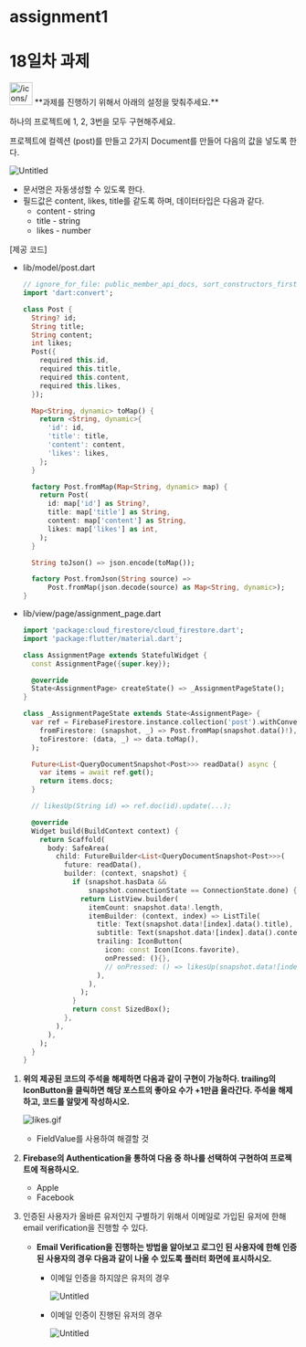 # assignment1

# 18일차 과제

<aside>
<img src="/icons/chat_red.svg" alt="/icons/chat_red.svg" width="40px" /> **과제를 진행하기 위해서 아래의 설정을 맞춰주세요.**

하나의 프로젝트에 1, 2, 3번을 모두 구현해주세요.

프로젝트에 컬렉션 (post)를 만들고 2가지 Document를 만들어 다음의 값을 넣도록 한다.

![Untitled](https://sniperfactory.notion.site/image/https%3A%2F%2Fs3-us-west-2.amazonaws.com%2Fsecure.notion-static.com%2F862f1a58-bdeb-4e70-aebc-a72d6a7b4003%2FUntitled.png?table=block&id=8618cdfc-1503-4b8b-aa24-6c9268ab4f4b&spaceId=4f763fdd-bbba-45d6-8677-39e1a021e572&width=2000&userId=&cache=v2)

- 문서명은 자동생성할 수 있도록 한다.
- 필드값은 content, likes, title를 같도록 하며, 데이터타입은 다음과 같다.
    - content - string
    - title - string
    - likes - number
</aside>

[제공 코드]

- lib/model/post.dart
    
    ```dart
    // ignore_for_file: public_member_api_docs, sort_constructors_first
    import 'dart:convert';
    
    class Post {
      String? id;
      String title;
      String content;
      int likes;
      Post({
        required this.id,
        required this.title,
        required this.content,
        required this.likes,
      });
    
      Map<String, dynamic> toMap() {
        return <String, dynamic>{
          'id': id,
          'title': title,
          'content': content,
          'likes': likes,
        };
      }
    
      factory Post.fromMap(Map<String, dynamic> map) {
        return Post(
          id: map['id'] as String?,
          title: map['title'] as String,
          content: map['content'] as String,
          likes: map['likes'] as int,
        );
      }
    
      String toJson() => json.encode(toMap());
    
      factory Post.fromJson(String source) =>
          Post.fromMap(json.decode(source) as Map<String, dynamic>);
    }
    ```
    
- lib/view/page/assignment_page.dart
    
    ```dart
    import 'package:cloud_firestore/cloud_firestore.dart';
    import 'package:flutter/material.dart';
    
    class AssignmentPage extends StatefulWidget {
      const AssignmentPage({super.key});
    
      @override
      State<AssignmentPage> createState() => _AssignmentPageState();
    }
    
    class _AssignmentPageState extends State<AssignmentPage> {
      var ref = FirebaseFirestore.instance.collection('post').withConverter(
        fromFirestore: (snapshot, _) => Post.fromMap(snapshot.data()!),
        toFirestore: (data, _) => data.toMap(),
      );
    
      Future<List<QueryDocumentSnapshot<Post>>> readData() async {
        var items = await ref.get();
        return items.docs;
      }
    
      // likesUp(String id) => ref.doc(id).update(...);
    
      @override
      Widget build(BuildContext context) {
        return Scaffold(
          body: SafeArea(
            child: FutureBuilder<List<QueryDocumentSnapshot<Post>>>(
              future: readData(),
              builder: (context, snapshot) {
                if (snapshot.hasData &&
                    snapshot.connectionState == ConnectionState.done) {
                  return ListView.builder(
                    itemCount: snapshot.data!.length,
                    itemBuilder: (context, index) => ListTile(
                      title: Text(snapshot.data![index].data().title),
                      subtitle: Text(snapshot.data![index].data().content),
                      trailing: IconButton(
                        icon: const Icon(Icons.favorite),
                        onPressed: (){},
                        // onPressed: () => likesUp(snapshot.data![index].id),
                      ),
                    ),
                  );
                }
                return const SizedBox();
              },
            ),
          ),
        );
      }
    }
    ```
    
1. **위의 제공된 코드의 주석을 해제하면 다음과 같이 구현이 가능하다.
trailing의 IconButton을 클릭하면 해당 포스트의 좋아요 수가 +1만큼 올라간다.
주석을 해제하고, 코드를 알맞게 작성하시오.**
    
    ![likes.gif](https://file.notion.so/f/s/36b81ec3-6fed-471f-b2ae-5b6b04d505db/likes.gif?id=f3991419-019f-4be1-8402-c4a93a337b39&table=block&spaceId=4f763fdd-bbba-45d6-8677-39e1a021e572&expirationTimestamp=1698069600000&signature=G2ZgrFexCHynHH20xVrPLXYUdTfnEW9cRH5xLtOT42s)
    
    - FieldValue를 사용하여 해결할 것
    
2. **Firebase의 Authentication을 통하여 다음 중 하나를 선택하여 구현하여 프로젝트에 적용하시오.**
    - Apple
    - Facebook

1. 인증된 사용자가 올바른 유저인지 구별하기 위해서 이메일로 가입된 유저에 한해 email verification을 진행할 수 있다.
    - **Email Verification을 진행하는 방법을 알아보고
    로그인 된 사용자에 한해 인증된 사용자의 경우 다음과 같이 나올 수 있도록 플러터 화면에 표시하시오.**
        - 이메일 인증을 하지않은 유저의 경우
            
            ![Untitled](https://sniperfactory.notion.site/image/https%3A%2F%2Fs3-us-west-2.amazonaws.com%2Fsecure.notion-static.com%2Fc68b1fc2-1e2d-4f60-aabd-8d483cb12743%2FUntitled.png?table=block&id=7b141750-792e-460b-b14f-a4da9ce063a9&spaceId=4f763fdd-bbba-45d6-8677-39e1a021e572&width=860&userId=&cache=v2)
            
        - 이메일 인증이 진행된 유저의 경우
            
            ![Untitled](https://sniperfactory.notion.site/image/https%3A%2F%2Fs3-us-west-2.amazonaws.com%2Fsecure.notion-static.com%2F577e20ac-d539-4fc5-917b-1a33bad8ecda%2FUntitled.png?table=block&id=89868c4e-2d4b-4f12-ae45-5b7cd65a404e&spaceId=4f763fdd-bbba-45d6-8677-39e1a021e572&width=860&userId=&cache=v2)